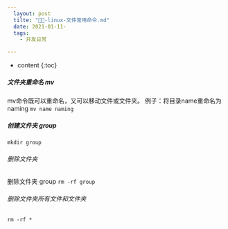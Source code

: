 ```yaml
---
  layout: post
  tilte: "📁📁-linux-文件常用命令.md"
  date: 2021-01-11-
  tags: 
    - 开发日常

---
```



* content
{:toc}


##### 文件夹重命名 mv
mv命令既可以重命名，又可以移动文件或文件夹。
例子：将目录name重命名为naming
``
mv name naming
``

##### 创建文件夹 group
`
mkdir group
`

###### 删除文件夹
删除文件夹 group
``
rm -rf group
``
###### 删除文件夹所有文件和文件夹
``
rm -rf *
``
